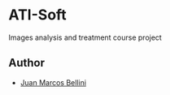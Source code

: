# ATI-Soft

Images analysis and treatment course project

## Author

- [Juan Marcos Bellini](https://github.com/juanmbellini)